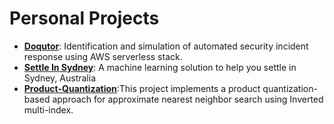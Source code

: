 # Personal Projects

* **[Doqutor](https://doqutor.github.io/doqutor-core/)**: Identification and simulation of automated security incident response using AWS serverless stack.
 * **[Settle In Sydney](https://jatin7gupta.github.io/Settle-In-Sydney/)**: A machine learning solution to help you settle in Sydney, Australia
 * **[Product-Quantization](https://jatin7gupta.github.io/Product-Quantization/)**:This project implements a product quantization-based approach for approximate nearest neighbor search using Inverted multi-index.
 

